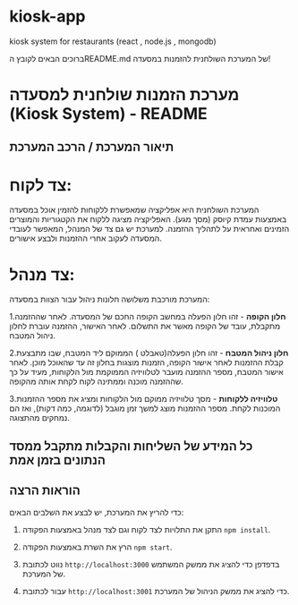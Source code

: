 # kiosk-app
kiosk system for restaurants (react , node.js , mongodb)


ברוכים הבאים לקובץ הREADME.md של המערכת השולחנית להזמנות במסעדה!

# מערכת הזמנות שולחנית למסעדה (Kiosk System) - README

## תיאור המערכת / הרכב המערכת

# צד לקוח:
המערכת השולחנית היא אפליקציה שמאפשרת ללקוחות להזמין אוכל במסעדה באמצעות עמדת קיוסק (מסך מגע). האפליקציה מציגה ללקוח את הקטגוריות והמוצרים הזמינים ואחראית על לתהליך ההזמנה. למערכת יש גם צד של המנהל, המאפשר לעובדי המסעדה לעקוב אחרי ההזמנות ולבצע אישורים.

# צד מנהל:
המערכת מורכבת משלושה חלונות ניהול עבור הצוות במסעדה:

1.**חלון הקופה** - זהו חלון הפעלה במחשב הקופה החכם של המסעדה. לאחר שההזמנה מתקבלת, עובד של הקופה מאשר את התשלום. לאחר האישור, ההזמנה עוברת לחלון ניהול המטבח.


2.**חלון ניהול המטבח** - זהו חלון הפעלה(טאבלט ) הממוקם ליד המטבח, שבו מתבצעת קבלת ההזמנות לאחר אישור הקופה, הזמנות מוצגות בחלון זה עד שהאוכל מוכן. לאחר אישור המטבח, מספר ההזמנה מועבר לטלוויזיה הממוקמת מול הלקוחות, מעיד על כך שההזמנה מוכנה וממתינה לקוח לקחת אותה מהקופה.

3.**טלוויזיה ללקוחות** - מסך טלוויזיה ממוקם מול הלקוחות ומציג את מספר ההזמנות המוכנות לקחת. מספר ההזמנות מוצג למשך זמן מוגבל (לדוגמה, כמה דקות), ואז הם נמחקים מהתצוגה.


## כל המידע של השליחות והקבלות מתקבל ממסד הנתונים בזמן אמת


## הוראות הרצה

כדי להריץ את המערכת, יש לבצע את השלבים הבאים:

1. התקן את התלויות לצד לקוח וגם לצד מנהל באמצעות הפקודה `npm install`.

2. הרץ את השרת באמצעות הפקודה `npm start`.

3. נווט לכתובת `http://localhost:3000` בדפדפן כדי להציג את ממשק המשתמש של המערכת.

4. עבור לכתובת `http://localhost:3001` כדי להציג את ממשק הניהול של המערכת.
